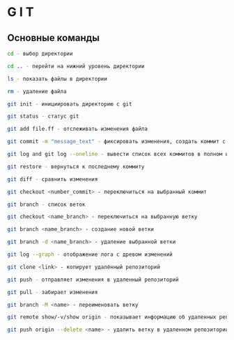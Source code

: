 # G I T
## Основные команды
```sh
cd - выбор директории

cd .. - перейти на нижний уровень директории
```

```sh
ls - показать файлы в директории
```

```sh
rm - удаление файла
```

```sh
git init - инициировать директорию с git
```

```sh
git status - статус git
```

```sh
git add file.ff - отслеживать изменения файла
```

```sh
git commit -m "message_text" - фиксировать изменения, создать коммит с поясняющим сообщением
```

```sh
git log and git log --oneline - вывести список всех коммитов в полном и сокращенном виде
```

```sh
git restore - вернуться к последнему коммиту
```

```sh
git diff - сравнить изменения
```

```sh
git checkout <number_commit> - переключиться на выбранный коммит
```

```sh
git branch - список веток
```

```sh
git checkout <name_branch> - переключиться на выбранную ветку
```

```sh
git branch <name_branch> - создание новой ветки
```

```sh
git branch -d <name_branch> - удаление выбранной ветки
```

```sh
git log --graph - отображение лога с древом изменений
```

```sh
git clone <link> - копирует удалённый репозиторий
```

```sh
git push - отправляет изменения в удаленный репозиторий
```

```sh
git pull - забирает изменения
```

```sh
git branch -M <name> - переименовать ветку
```

```sh
git remote show/-v/show origin - показывает информацию об удаленных репозиториях
```

```sh
git push origin --delete <name> - удалить ветку в удаленном репозитории
```